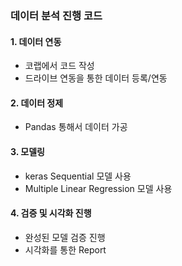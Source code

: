 ### 데이터 분석 진행 코드

#### 1. 데이터 연동
- 코랩에서 코드 작성
- 드라이브 연동을 통한 데이터 등록/연동

#### 2. 데이터 정제
- Pandas 통해서 데이터 가공

#### 3. 모델링
- keras Sequential 모델 사용
- Multiple Linear Regression 모델 사용

#### 4. 검증 및 시각화 진행
- 완성된 모델 검증 진행
- 시각화를 통한 Report


